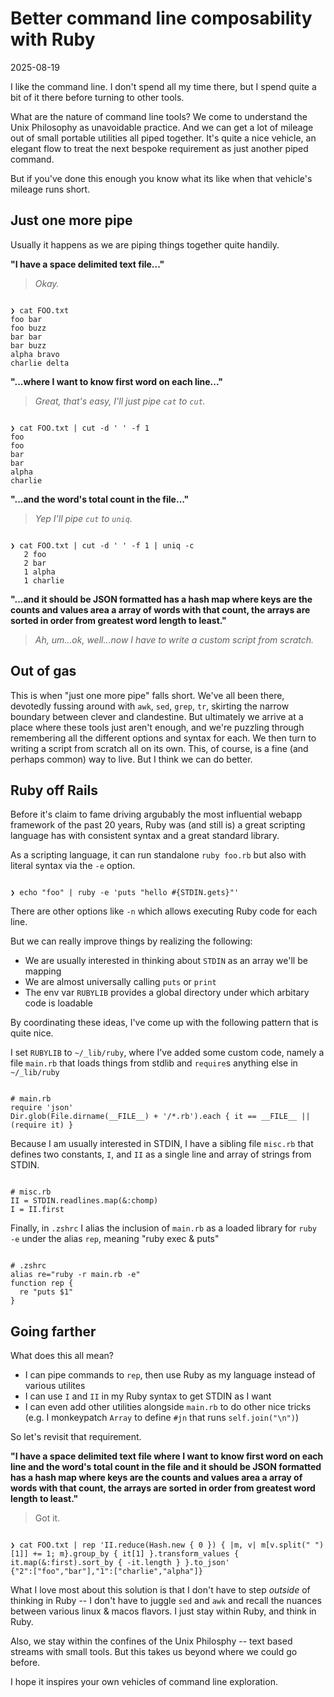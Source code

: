 # Better command line composability with Ruby

2025-08-19

I like the command line. I don't spend all my time there, but I spend quite a bit of it there before turning to other tools.

What are the nature of command line tools? We come to understand the Unix Philosophy as unavoidable practice. And we can get a lot of mileage out of small portable utilities all piped together. It's quite a nice vehicle, an elegant flow to treat the next bespoke requirement as just another piped command.

But if you've done this enough you know what its like when that vehicle's mileage runs short.

## Just one more pipe

Usually it happens as we are piping things together quite handily.

**"I have a space delimited text file..."**

> *Okay.*

<pre><code class="language-bash">
❯ cat FOO.txt
foo bar
foo buzz
bar bar
bar buzz
alpha bravo
charlie delta
</code></pre>

**"...where I want to know first word on each line..."**

> *Great, that's easy, I'll just pipe `cat` to `cut`.*

<pre><code class="language-bash">
❯ cat FOO.txt | cut -d ' ' -f 1
foo
foo
bar
bar
alpha
charlie
</code></pre>

**"...and the word's total count in the file..."**

> *Yep I'll pipe `cut` to `uniq`.*

<pre><code class="language-bash">
❯ cat FOO.txt | cut -d ' ' -f 1 | uniq -c
   2 foo
   2 bar
   1 alpha
   1 charlie
</code></pre>

**"...and it should be JSON formatted has a hash map where keys are the counts and values area a array of words with that count, the arrays are sorted in order from greatest word length to least."**

> *Ah, um...ok, well...now I have to write a custom script from scratch.*

## Out of gas

This is when "just one more pipe" falls short. We've all been there, devotedly fussing around with `awk`, `sed`, `grep`, `tr`, skirting the narrow boundary between clever and clandestine. But ultimately we arrive at a place where these tools just aren't enough, and we're puzzling through remembering all the different options and syntax for each. We then turn to writing a script from scratch all on its own. This, of course, is a fine (and perhaps common) way to live. But I think we can do better.

## Ruby off Rails

Before it's claim to fame driving argubably the most influential webapp framework of the past 20 years, Ruby was (and still is) a great scripting language has with consistent syntax and a great standard library.

As a scripting language, it can run standalone `ruby foo.rb` but also with literal syntax via the `-e` option.

<pre><code class="language-bash">
❯ echo "foo" | ruby -e 'puts "hello #{STDIN.gets}"'
</code></pre>

There are other options like `-n` which allows executing Ruby code for each line.

But we can really improve things by realizing the following:

* We are usually interested in thinking about `STDIN` as an array we'll be mapping
* We are almost universally calling `puts` or `print`
* The env var `RUBYLIB` provides a global directory under which arbitary code is loadable

By coordinating these ideas, I've come up with the following pattern that is quite nice.

I set `RUBYLIB` to `~/_lib/ruby`, where I've added some custom code, namely a file `main.rb` that loads things from stdlib and `require`s anything else in `~/_lib/ruby`

<pre><code class="language-ruby">
# main.rb
require 'json'
Dir.glob(File.dirname(__FILE__) + '/*.rb').each { it == __FILE__ || (require it) }
</code></pre>

Because I am usually interested in STDIN, I have a sibling file `misc.rb` that defines two constants, `I`, and `II` as a single line and array of strings from STDIN.

<pre><code class="language-ruby">
# misc.rb
II = STDIN.readlines.map(&:chomp)
I = II.first
</code></pre>

Finally, in `.zshrc` I alias the inclusion of `main.rb` as a loaded library for `ruby -e` under the alias `rep`, meaning "ruby exec & puts"

<pre><code class="language-bash">
# .zshrc
alias re="ruby -r main.rb -e"
function rep {
  re "puts $1"
}
</code></pre>

## Going farther

What does this all mean?

* I can pipe commands to `rep`, then use Ruby as my language instead of various utilites
* I can use `I` and `II` in my Ruby syntax to get STDIN as I want
* I can even add other utilities alongside `main.rb` to do other nice tricks (e.g. I monkeypatch `Array` to define `#jn` that runs `self.join("\n")`)

So let's revisit that requirement.

**"I have a space delimited text file where I want to know first word on each line and the word's total count in the file and it should be JSON formatted has a hash map where keys are the counts and values area a array of words with that count, the arrays are sorted in order from greatest word length to least."**

> Got it.

<pre><code class="language-bash">
❯ cat FOO.txt | rep 'II.reduce(Hash.new { 0 }) { |m, v| m[v.split(" ")[1]] += 1; m}.group_by { it[1] }.transform_values { it.map(&:first).sort_by { -it.length } }.to_json'
{"2":["foo","bar"],"1":["charlie","alpha"]}
</code></pre>

What I love most about this solution is that I don't have to step *outside* of thinking in Ruby -- I don't have to juggle `sed` and `awk` and recall the nuances between various linux & macos flavors. I just stay within Ruby, and think in Ruby.

Also, we stay within the confines of the Unix Philosphy -- text based streams with small tools. But this takes us beyond where we could go before.

I hope it inspires your own vehicles of command line exploration.
